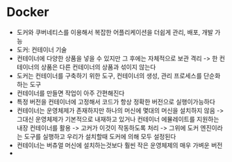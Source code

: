 # Docker

* 도커와 쿠버네티스를 이용해서 복잡한 어플리케이션을 더쉽게 관리, 배포, 개발 가능
* 도커: 컨테이너 기술
* 컨테이너에 다양한 상품을 넣을 수 있지만 그 후에는 자체적으로 보관 격리 -> 한 컨테이너의 상품은 다른 컨테이너의 상품과 섞이지 않는다
* 도커는 컨테이너를 구축하기 위한 도구, 컨테이너의 생성, 관리 프로세스를 단순화하는 도구
* 컨테이너를 만들면 작업이 아주 간편해진다
* 특정 버전을 컨테이너에 고정해서 코드가 항상 정확한 버전으로 실행이가능하다
* 컨테이너는 운영체제가 존재하지만 하나의 머신에 몇대의 머신을 설치하지 않음 -> 그대신 운영체제가 기본적으로 내재하고 있거나 컨테이너 에뮬레이트를 지원하는 내장 컨테이너를 활용 -> 고커가 이것이 작동하도록 처리 -> 그위에 도커 엔진이라는 도구를 실행하고 우리가 설치할때 도커에 의해 모두 설정된다
* 컨테이너는 버츄얼 머신에 설치하는것보다 훨씬 작은 운영체제의 매우 가벼운 버전
* 